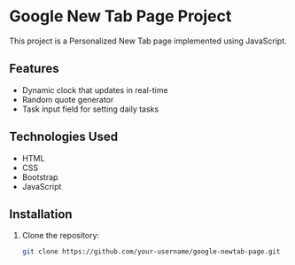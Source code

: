 # Google New Tab Page Project

This project is a Personalized New Tab page implemented using JavaScript.


## Features

- Dynamic clock that updates in real-time
- Random quote generator
- Task input field for setting daily tasks

## Technologies Used

- HTML
- CSS
- Bootstrap
- JavaScript

## Installation

1. Clone the repository:

   ```bash
   git clone https://github.com/your-username/google-newtab-page.git
